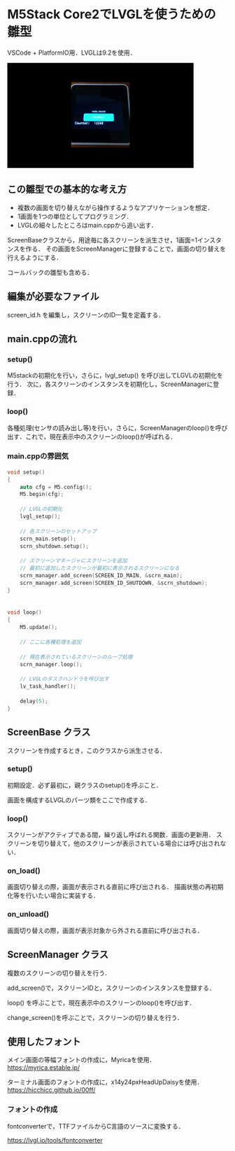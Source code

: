 # M5Stack Core2でLVGLを使うための雛型

VSCode + PlatformIO用．LVGLは9.2を使用．

![demo](demo.gif)

## この雛型での基本的な考え方

* 複数の画面を切り替えながら操作するようなアプリケーションを想定．
* 1画面を1つの単位としてプログラミング．
* LVGLの細々したところはmain.cppから追い出す．

ScreenBaseクラスから，用途毎に各スクリーンを派生させ，1画面=1インスタンスを作る．
その画面をScreenManagerに登録することで，画面の切り替えを行えるようにする．

コールバックの雛型も含める．

## 編集が必要なファイル

screen_id.h を編集し，スクリーンのID一覧を定義する．

## main.cppの流れ

### setup()
M5stackの初期化を行い，さらに，lvgl_setup() を呼び出してLGVLの初期化を行う．
次に，各スクリーンのインスタンスを初期化し，ScreenManagerに登録．

### loop()
各種処理(センサの読み出し等)を行い，さらに，ScreenManagerのloop()を呼び出す．これで，現在表示中のスクリーンのloop()が呼ばれる．

### main.cppの雰囲気

```C++
void setup() 
{
    auto cfg = M5.config();
    M5.begin(cfg);

    // LVGLの初期化
    lvgl_setup();

    // 各スクリーンのセットアップ
    scrn_main.setup();
    scrn_shutdown.setup();

    // スクリーンマネージャにスクリーンを追加
    // 最初に追加したスクリーンが最初に表示されるスクリーンになる
    scrn_manager.add_screen(SCREEN_ID_MAIN, &scrn_main);
    scrn_manager.add_screen(SCREEN_ID_SHUTDOWN, &scrn_shutdown);
}


void loop() 
{
    M5.update();

    // ここに各種処理を追加

    // 現在表示されているスクリーンのループ処理
    scrn_manager.loop();

    // LVGLのタスクハンドラを呼び出す
    lv_task_handler();

    delay(5);
}
```


## ScreenBase クラス

スクリーンを作成するとき，このクラスから派生させる．

### setup()

初期設定．必ず最初に，親クラスのsetup()を呼ぶこと．

画面を構成するLVGLのパーツ類をここで作成する．

### loop()

スクリーンがアクティブである間，繰り返し呼ばれる関数．画面の更新用．
スクリーンを切り替えて，他のスクリーンが表示されている場合には呼び出されない．

### on_load()

画面切り替えの際，画面が表示される直前に呼び出される．
描画状態の再初期化等を行いたい場合に実装する．

### on_unload()

画面切り替えの際，画面が表示対象から外される直前に呼び出される．


## ScreenManager クラス

複数のスクリーンの切り替えを行う．

add_screen()で，スクリーンIDと，スクリーンのインスタンスを登録する．

loop() を呼ぶことで，現在表示中のスクリーンのloop()を呼び出す．

change_screen()を呼ぶことで，スクリーンの切り替えを行う．

## 使用したフォント

メイン画面の等幅フォントの作成に，Myricaを使用．
https://myrica.estable.jp/

ターミナル画面のフォントの作成に，x14y24pxHeadUpDaisyを使用．
https://hicchicc.github.io/00ff/

### フォントの作成
fontconverterで，TTFファイルからC言語のソースに変換する．

https://lvgl.io/tools/fontconverter
